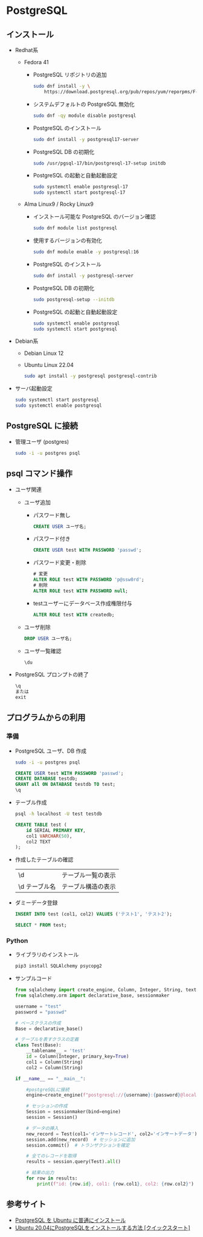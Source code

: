 PostgreSQL
===

## インストール

- Redhat系

    - Fedora 41

        - PostgreSQL リポジトリの追加

            ```bash
            sudo dnf install -y \
                https://download.postgresql.org/pub/repos/yum/reporpms/F-$(rpm -E %fedora)-x86_64/pgdg-fedora-repo-latest.noarch.rpm
            ```

        - システムデフォルトの PostgreSQL 無効化

            ```bash
            sudo dnf -qy module disable postgresql
            ```

        - PostgreSQL のインストール

            ```bash
            sudo dnf install -y postgresql17-server
            ```

        - PostgreSQL DB の初期化

            ```bash
            sudo /usr/pgsql-17/bin/postgresql-17-setup initdb
            ```

        - PostgreSQL の起動と自動起動設定

            ```bash
            sudo systemctl enable postgresql-17
            sudo systemctl start postgresql-17
            ```

    - Alma Linux9 / Rocky Linux9

        - インストール可能な PostgreSQL のバージョン確認

            ```bash
            sudo dnf module list postgresql
            ```

        - 使用するバージョンの有効化

            ```bash
            sudo dnf module enable -y postgresql:16
            ```

        - PostgreSQL のインストール

            ```bash
            sudo dnf install -y postgresql-server
            ```

        - PostgreSQL DB の初期化

            ```bash
            sudo postgresql-setup --initdb
            ```

        - PostgreSQL の起動と自動起動設定

            ```bash
            sudo systemctl enable postgresql
            sudo systemctl start postgresql
            ```


- Debian系
    - Debian Linux 12
    - Ubuntu Linux 22.04

        ```bash
        sudo apt install -y postgresql postgresql-contrib
        ```

- サーバ起動設定

    ```bash
    sudo systemctl start postgresql
    sudo systemctl enable postgresql
    ```

## PostgreSQL に接続

- 管理ユーザ (postgres)

    ```bash
    sudo -i -u postgres psql
    ```


## psql コマンド操作

- ユーザ関連

    - ユーザ追加

        - パスワード無し

            ```sql
            CREATE USER ユーザ名;
            ```

        - パスワード付き

            ```sql
            CREATE USER test WITH PASSWORD 'passwd';
            ```

        - パスワード変更・削除

            ```sql
            # 変更
            ALTER ROLE test WITH PASSWORD 'p@ssw0rd';
            # 削除
            ALTER ROLE test WITH PASSWORD null;
            ```

        - testユーザーにデータベース作成権限付与

            ```sql
            ALTER ROLE test WITH createdb;
            ```

    - ユーザ削除

        ```sql
        DROP USER ユーザ名;
        ```

    - ユーザ一覧確認

        ```sql
        \du
        ```

- PostgreSQL プロンプトの終了

    ```sql
    \q
    または
    exit
    ```


## プログラムからの利用

### 準備

- PostgreSQL ユーザ、DB 作成

    ```bash
    sudo -i -u postgres psql
    ```

    ```sql
    CREATE USER test WITH PASSWORD 'passwd';
    CREATE DATABASE testdb;
    GRANT all ON DATABASE testdb TO test;
    \q
    ```

- テーブル作成

    ```bash
    psql -h localhost -U test testdb
    ```

    ```sql
    CREATE TABLE test (
        id SERIAL PRIMARY KEY,
        col1 VARCHAR(50),
        col2 TEXT
    );
    ```

- 作成したテーブルの確認

    |               |                    |
    | :------------ | ------------------ |
    | \d            | テーブル一覧の表示 |
    | \d テーブル名 | テーブル構造の表示 |

- ダミーデータ登録

    ```sql
    INSERT INTO test (col1, col2) VALUES ('テスト1', 'テスト2');
    ```

    ```sql
    SELECT * FROM test;
    ```


### Python

- ライブラリのインストール

    ```bash
    pip3 install SQLAlchemy psycopg2
    ```

- サンプルコード

    ```python
    from sqlalchemy import create_engine, Column, Integer, String, text
    from sqlalchemy.orm import declarative_base, sessionmaker

    username = "test"
    password = "passwd"

    # ベースクラスの作成
    Base = declarative_base()

    # テーブルを表すクラスの定義
    class Test(Base):
        __tablename__ = 'test'
        id = Column(Integer, primary_key=True)
        col1 = Column(String)
        col2 = Column(String)

    if __name__ == "__main__":

        #postgreSQLに接続
        engine=create_engine(f"postgresql://{username}:{password}@localhost:5432/testdb")

        # セッションの作成
        Session = sessionmaker(bind=engine)
        session = Session()

        # データの挿入
        new_record = Test(col1='インサートレコード', col2='インサートデータ')
        session.add(new_record)  # セッションに追加
        session.commit()  # トランザクションを確定

        # 全てのレコードを取得
        results = session.query(Test).all()

        # 結果の出力
        for row in results:
            print(f"id: {row.id}, col1: {row.col1}, col2: {row.col2}")
    ```


## 参考サイト

- [PostgreSQL を Ubuntu に普通にインストール](https://qiita.com/nanbuwks/items/846cf3536a82a2798555)
- [Ubuntu 20.04にPostgreSQLをインストールする方法 [クイックスタート]](https://www.digitalocean.com/community/tutorials/how-to-install-postgresql-on-ubuntu-20-04-quickstart-ja)